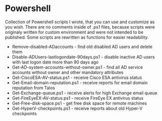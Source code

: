 # Powershell
Collection of Powershell scripts I wrote, that you can use and customize as you wish. There are no comments inside of .ps1 files, because scripts were originaly written for custom environment and were not intended to be published. Some scripts are rewritten as functions for easier readability. 

* Remove-disabled-ADaccounts - find old disabled AD users and delete them
* Disable-ADUsers-lastlogondate-90days.ps1 - disable inactive AD users with last logon date more than 90 days ago
* Get-AD-system-accounts-without-owner.ps1 - find all AD service accounts without owner and other mandatory attributes
* Get-CiscoESA-AV-status.ps1 - receive Cisco ESA antivirus status
* Get-Email-domain-reputation.ps1 - receive reports for email domain reputation from Talos
* Get-Exchange-queue.ps1 - receive alerts for high Exchange email queue
* Get-FireEyeEX-AV-status.ps1 - receive FireEye EX antivirus status
* Get-Free-disk-space.ps1 - get free disk space for remote machines
* Get-HyperV-checkpoints.ps1 - receive reports about old Hyper-V checkpoints
